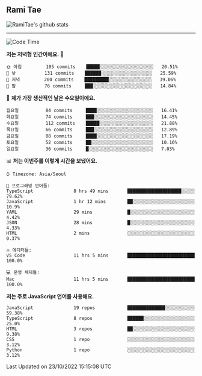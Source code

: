 ## Rami Tae

![RamiTae's github stats](https://github-readme-stats.vercel.app/api?username=RamiTae&show_icons=true&theme=tokyonight)

---
<!--START_SECTION:waka-->
![Code Time](http://img.shields.io/badge/Code%20Time-461%20hrs%2033%20mins-blue)

**저는 저녁형 인간이에요. 🦉** 

```text
🌞 아침         105 commits    █████░░░░░░░░░░░░░░░░░░░░   20.51% 
🌆 낮　         131 commits    ██████░░░░░░░░░░░░░░░░░░░   25.59% 
🌃 저녁         200 commits    █████████░░░░░░░░░░░░░░░░   39.06% 
🌙 밤　         76 commits     ███░░░░░░░░░░░░░░░░░░░░░░   14.84%

```
📅 **제가 가장 생산적인 날은 수요일이에요.** 

```text
월요일          84 commits     ████░░░░░░░░░░░░░░░░░░░░░   16.41% 
화요일          74 commits     ███░░░░░░░░░░░░░░░░░░░░░░   14.45% 
수요일          112 commits    █████░░░░░░░░░░░░░░░░░░░░   21.88% 
목요일          66 commits     ███░░░░░░░░░░░░░░░░░░░░░░   12.89% 
금요일          88 commits     ████░░░░░░░░░░░░░░░░░░░░░   17.19% 
토요일          52 commits     ██░░░░░░░░░░░░░░░░░░░░░░░   10.16% 
일요일          36 commits     █░░░░░░░░░░░░░░░░░░░░░░░░   7.03%

```


📊 **저는 이번주를 이렇게 시간을 보냈어요.** 

```text
⌚︎ Timezone: Asia/Seoul

💬 프로그래밍 언어들: 
TypeScript               8 hrs 49 mins       ████████████████████░░░░░   79.62% 
JavaScript               1 hr 12 mins        ██░░░░░░░░░░░░░░░░░░░░░░░   10.9% 
YAML                     29 mins             █░░░░░░░░░░░░░░░░░░░░░░░░   4.42% 
JSON                     28 mins             █░░░░░░░░░░░░░░░░░░░░░░░░   4.33% 
HTML                     2 mins              ░░░░░░░░░░░░░░░░░░░░░░░░░   0.37%

🔥 에디터들: 
VS Code                  11 hrs 5 mins       █████████████████████████   100.0%

💻 운영 체제들: 
Mac                      11 hrs 5 mins       █████████████████████████   100.0%

```

**저는 주로 JavaScript 언어를 사용해요.** 

```text
JavaScript               19 repos            ██████████████░░░░░░░░░░░   59.38% 
TypeScript               8 repos             ██████░░░░░░░░░░░░░░░░░░░   25.0% 
HTML                     3 repos             ██░░░░░░░░░░░░░░░░░░░░░░░   9.38% 
CSS                      1 repo              ░░░░░░░░░░░░░░░░░░░░░░░░░   3.12% 
Python                   1 repo              ░░░░░░░░░░░░░░░░░░░░░░░░░   3.12%

```



 Last Updated on 23/10/2022 15:15:08 UTC
<!--END_SECTION:waka-->

